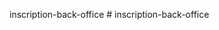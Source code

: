    i n s c r i p t i o n - b a c k - o f f i c e 
 
 #   i n s c r i p t i o n - b a c k - o f f i c e 
 
 